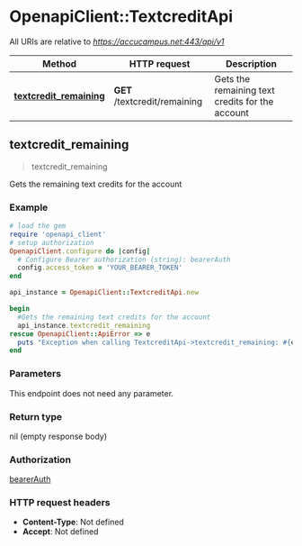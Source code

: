 # OpenapiClient::TextcreditApi

All URIs are relative to *https://accucampus.net:443/api/v1*

Method | HTTP request | Description
------------- | ------------- | -------------
[**textcredit_remaining**](TextcreditApi.md#textcredit_remaining) | **GET** /textcredit/remaining | Gets the remaining text credits for the account



## textcredit_remaining

> textcredit_remaining

Gets the remaining text credits for the account

### Example

```ruby
# load the gem
require 'openapi_client'
# setup authorization
OpenapiClient.configure do |config|
  # Configure Bearer authorization (string): bearerAuth
  config.access_token = 'YOUR_BEARER_TOKEN'
end

api_instance = OpenapiClient::TextcreditApi.new

begin
  #Gets the remaining text credits for the account
  api_instance.textcredit_remaining
rescue OpenapiClient::ApiError => e
  puts "Exception when calling TextcreditApi->textcredit_remaining: #{e}"
end
```

### Parameters

This endpoint does not need any parameter.

### Return type

nil (empty response body)

### Authorization

[bearerAuth](../README.md#bearerAuth)

### HTTP request headers

- **Content-Type**: Not defined
- **Accept**: Not defined

